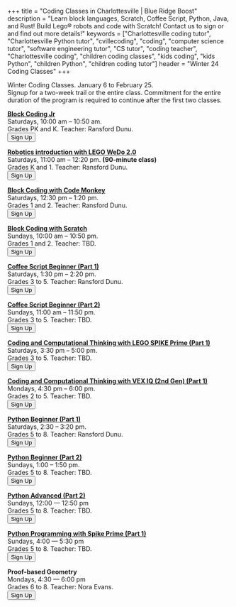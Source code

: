 +++
title = "Coding Classes in Charlottesville | Blue Ridge Boost"
description = "Learn block languages, Scratch, Coffee Script, Python, Java, and Rust! Build Lego&reg; robots and code with Scratch! Contact us to sign or and find out more details!"
keywords = ["Charlottesville coding tutor", "Charlottesville Python tutor", "cvillecoding", "coding", "computer science tutor", "software engineering tutor", "CS tutor", "coding teacher", "Charlottesville coding", "children coding classes", "kids coding", "kids Python", "children Python", "children coding tutor"]
header = "Winter 24 Coding Classes"
+++

<p></p>

<div class="container">
    <div class="row  justify-content-center">
        <div class="col">
            <div class="vstack gap-3 px-2 pb-2 text-center">  
                <div class="px-2 darknote">
                    Winter Coding Classes. January 6 to February 25.<br>
                    <!-- <a href="https://winter-24.cheddarup.com">Sign-up here for a two-week trial for only $50.</a><br> -->
                    Signup for a two-week trail or the entire class. Commitment for the entire duration of the program is required to continue after the first two classes.
                </div>
            </div>
                </div>
            </div>
        </div>
    </div>
    <div class="row"> 
        <div class="col">
            <div class="container text-center">
                <div class="row">
                    <div class="col-sm">
                        <p></p>
                        <p><a href=""><b>Block Coding Jr</b></a><br>
                        Saturdays, 10:00 am &ndash; 10:50 am. <br>
                        Grades PK and K. Teacher: Ransford Dunu.<br>
                        <a href="https://winter-24-block-coding-jr.cheddarup.com" class="btn-small">
                        <button class="button-8" role="button">Sign Up</button></a></p>
                        <p><a href="/class/coding/lego-wedo"><b>Robotics introduction with LEGO WeDo 2.0</b></a><br>
                        Saturdays, 11:00 am &ndash; 12:20 pm. <b>(90-minute class)</b><br>
                        Grades K and 1. Teacher: Ransford Dunu.<br>
                        <a href="https://winter-24-lego-wedo.cheddarup.com" class="btn-small">
                        <button class="button-8" role="button">Sign Up</button></a></p>
                        <p><a href="/class/coding/kids-block-coding"><b>Block Coding with Code Monkey</b></a><br>
                        Saturdays, 12:30 pm &ndash; 1:20 pm.<br>
                        Grades 1 and 2. Teacher: Ransford Dunu.<br> 
                        <a href="https://winter-24-block-coding.cheddarup.com" class="btn-small">
                        <button class="button-8" role="button">Sign Up</button></a></p>
                        <p><a href="/class/coding/scratch"><b>Block Coding with Scratch</b></a><br>
                        Sundays, 10:00 am &ndash; 10:50 pm.<br>
                        Grades 1 and 2. Teacher: TBD.<br> 
                        <a href="https://winter-24-scratch.com" class="btn-small">
                        <button class="button-8" role="button">Sign Up</button></a></p>
                    </div>
                    <div class="col-sm">
                            <p></p>
                            <p><a href="/class/coding/tweens-coffee-script"><b>Coffee Script Beginner (Part 1)</b></a> <br>
                            Saturdays, 1:30 pm &ndash; 2:20 pm.<br>
                            Grades 3 to 5. Teacher: Ransford Dunu.<br>

<a href="https://winter-24-coffee-script-part1.cheddarup.com">
  <button class="button-8" role="button">Sign Up</button></a>
                            </p>
                            <p><a href="/class/coding/tweens-coffee-script"><b>Coffee Script Beginner (Part 2)</b></a> <br>
                            Sundays, 11:00 am &ndash; 11:50 pm.<br>
                            Grades 3 to 5. Teacher: TBD.<br>
                            <a href="https://winter-24-coffee-script-part2.cheddarup.com">
  <button class="button-8" role="button">Sign Up</button></a></p>
                            <p><a href="https://www.cs2n.org/u/track_progress?id=729"><b>Coding and Computational Thinking with LEGO SPIKE Prime (Part 1)</b></a> <br>
                            Saturdays, 3:30 pm &ndash; 5:00 pm.<br>
                            Grades 3 to 5. Teacher: TBD.<br>
                            <a href="https://winter-24-spike.cheddarup.com">
  <button class="button-8" role="button">Sign Up</button></a></p>
                            <p><a href="https://www.cs2n.org/u/track_progress?id=655"><b>Coding and Computational Thinking with VEX IQ (2nd Gen) (Part 1)</b></a> <br>
                            Mondays, 4:30 pm &ndash; 6:00 pm.<br>
                            Grades 2 to 5. Teacher: TBD.<br>
                            <a href="https://winter-24-vexiq.cheddarup.com">
  <button class="button-8" role="button">Sign Up</button></a></p>
                    </div>
                    <div class="col-sm">
                            <p></p>
                            <p><a href="/class/coding/middle-school-python"><b>Python Beginner (Part 1)</b></a></br>
                            Saturdays,  2:30 &ndash; 3:20 pm.<br>
                            Grades 5 to 8. Teacher: Ransford Dunu.<br>
                            <a href="https://winter-24-beginner-python-part1.cheddarup.com">
  <button class="button-8" role="button">Sign Up</button></a></p>
                            <p><a href="/class/coding/middle-school-python"><b>Python Beginner (Part 2)</b></a></br>
                            Sundays, 1:00 &ndash; 1:50 pm.<br>
                            Grades 5 to 8. Teacher: TBD.<br>
                            <a href="https://winter-24-beginner-python-part2.cheddarup.com">
  <button class="button-8" role="button">Sign Up</button></a></p>
                            <a href="/class/coding/python"><b>Python Advanced (Part 2)</b></a></br>
                            Sundays, 12:00 &mdash; 12:50 pm<br>
                            Grades 5 to 8. Teacher: TBD.<br>
                            <a href="https://winter-24-advanced-python-part2.cheddarup.com">
  <button class="button-8" role="button">Sign Up</button></a></p>
                            <a href="https://assets.education.lego.com/v3/assets/blt293eea581807678a/bltc96b6cfe095f5e45/64e327bcea7fb3ad9e12d2b7/Intro_to_Python_Course_TG_Course_1.pdf?locale=en-us"><b>Python Programming with Spike Prime (Part 1)</b></a></br>
                            Sundays, 4:00 &mdash; 5:30 pm<br>
                            Grades 5 to 8. Teacher: TBD.<br>
                            <a href="https://winter-24-python-spike.cheddarup.com">
  <button class="button-8" role="button">Sign Up</button></a></p>
                            <b>Proof-based Geometry</b></br>
                            Mondays, 4:30 &mdash; 6:00 pm<br>
                            Grades 6 to 8. Teacher: Nora Evans.<br>
                            <a href="https://winter-24-geometry.cheddarup.com">
  <button class="button-8" role="button">Sign Up</button></a></p>
                    </div>
                </div>
            </div>
        </div>
    </div>
</div> 
